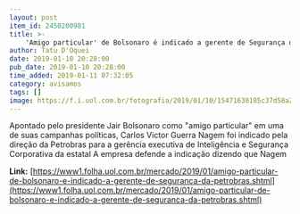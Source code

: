 ```yaml
---
layout: post
item_id: 2450200981
title: >-
    'Amigo particular' de Bolsonaro é indicado a gerente de Segurança da Petrobras
author: Tatu D'Oquei
date: 2019-01-10 20:28:00
pub_date: 2019-01-10 20:28:00
time_added: 2019-01-11 07:32:05
category: avisamos
tags: []
image: https://f.i.uol.com.br/fotografia/2019/01/10/15471630185c37d58a271fd_1547163018_3x2_rt.jpg
---
```


Apontado pelo presidente Jair Bolsonaro como "amigo particular" em uma de suas campanhas políticas, Carlos Victor Guerra Nagem foi indicado pela direção da Petrobras para a gerência executiva de Inteligência e Segurança Corporativa da estatal A empresa defende a indicação dizendo que Nagem 

**Link:** [https://www1.folha.uol.com.br/mercado/2019/01/amigo-particular-de-bolsonaro-e-indicado-a-gerente-de-seguranca-da-petrobras.shtml](https://www1.folha.uol.com.br/mercado/2019/01/amigo-particular-de-bolsonaro-e-indicado-a-gerente-de-seguranca-da-petrobras.shtml)


